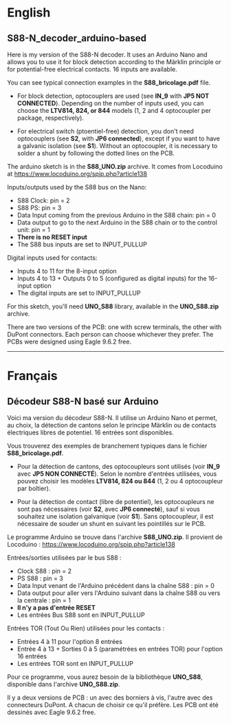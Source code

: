 # English
## S88-N_decoder_arduino-based
Here is my version of the S88-N decoder. 
It uses an Arduino Nano and allows you to use it for block detection according to the Märklin principle or for potential-free electrical contacts. 16 inputs are available.

You can see typical connection examples in the **S88_bricolage.pdf** file.

* For block detection, optocouplers are used (see **IN_9** with **JP5 NOT CONNECTED**). Depending on the number of inputs used, you can choose the **LTV814, 824, or 844** models (1, 2 and 4 optocoupler per package, respectively).

* For electrical switch (ptoentiel-free) detection, you don't need optocouplers (see **S2**, with **JP6 connected**), except if you want to have a galvanic isolation (see **S1**). Without an optocoupler, it is necessary to solder a shunt by following the dotted lines on the PCB.

The arduino sketch is in the **S88_UNO.zip** archive. It comes from Locoduino at https://www.locoduino.org/spip.php?article138

Inputs/outputs used by the S88 bus on the Nano:
- S88 Clock: pin = 2
- S88 PS: pin = 3
- Data Input coming from the previous Arduino in the S88 chain: pin = 0
- Data output to go to the next Arduino in the S88 chain or to the control unit: pin = 1
- **There is no RESET input**
- The S88 bus inputs are set to INPUT_PULLUP

Digital inputs used for contacts:
- Inputs 4 to 11 for the 8-input option
- Inputs 4 to 13 + Outputs 0 to 5 (configured as digital inputs) for the 16-input option
- The digital inputs are set to INPUT_PULLUP

For this sketch, you'll need **UNO_S88** library, available in the **UNO_S88.zip** archive.

There are two versions of the PCB: one with screw terminals, the other with DuPont connectors. Each person can choose whichever they prefer.
The PCBs were designed using Eagle 9.6.2 free.

---

# Français
## Décodeur S88-N basé sur Arduino
Voici ma version du décodeur S88-N.
Il utilise un Arduino Nano et permet, au choix, la détection de cantons selon le principe Märklin ou de contacts électriques libres de potentiel. 16 entrées sont disponibles.

Vous trouverez des exemples de branchement typiques dans le fichier **S88_bricolage.pdf**.

* Pour la détection de cantons, des optocoupleurs sont utilisés (voir **IN_9** avec **JP5 NON CONNECTÉ**). Selon le nombre d'entrées utilisées, vous pouvez choisir les modèles **LTV814, 824 ou 844** (1, 2 ou 4 optocoupleur par boîtier).

* Pour la détection de contact (libre de potentiel), les optocoupleurs ne sont pas nécessaires (voir **S2**, avec **JP6 connecté**), sauf si vous souhaitez une isolation galvanique (voir **S1**). Sans optocoupleur, il est nécessaire de souder un shunt en suivant les pointillés sur le PCB.

Le programme Arduino se trouve dans l'archive **S88_UNO.zip**. Il provient de Locoduino : https://www.locoduino.org/spip.php?article138

Entrées/sorties utilisées par le bus S88 :
- Clock S88 : pin = 2
- PS S88 : pin = 3
- Data Input venant de l'Arduino précédent dans la chaîne S88 : pin = 0
- Data output pour aller vers l'Arduino suivant dans la chaîne S88 ou vers la centrale : pin = 1
- **Il n'y a pas d'entrée RESET**
- Les entrées Bus S88 sont en INPUT_PULLUP 
        
Entrées TOR (Tout Ou Rien) utilisées pour les contacts :
- Entrées 4 à 11 pour l'option 8 entrées
- Entrée 4 à 13 + Sorties 0 à 5 (paramétrées en entrées TOR) pour l'option 16 entrées
- Les entrées TOR sont en INPUT_PULLUP

Pour ce programme, vous aurez besoin de la bibliothèque **UNO_S88**, disponible dans l'archive **UNO_S88.zip**.

Il y a deux versions de PCB : un avec des borniers à vis, l'autre avec des connecteurs DuPont. A chacun de choisir ce qu'il préfère.
Les PCB ont été dessinés avec Eagle 9.6.2 free.
